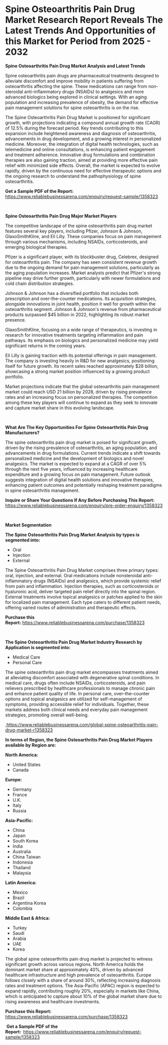 <p><h1>Spine Osteoarthritis Pain Drug Market Research Report Reveals The Latest Trends And Opportunities of this Market for Period from 2025 - 2032</h1></p><p><strong>Spine Osteoarthritis Pain Drug Market Analysis and Latest Trends</strong></p>
<p><p>Spine osteoarthritis pain drugs are pharmaceutical treatments designed to alleviate discomfort and improve mobility in patients suffering from osteoarthritis affecting the spine. These medications can range from non-steroidal anti-inflammatory drugs (NSAIDs) to analgesics and more advanced biologics being explored in clinical settings. With an aging population and increasing prevalence of obesity, the demand for effective pain management solutions for spine osteoarthritis is on the rise.</p><p>The Spine Osteoarthritis Pain Drug Market is positioned for significant growth, with projections indicating a compound annual growth rate (CAGR) of 12.5% during the forecast period. Key trends contributing to this expansion include heightened awareness and diagnosis of osteoarthritis, advancements in drug development, and a growing interest in personalized medicine. Moreover, the integration of digital health technologies, such as telemedicine and online consultations, is enhancing patient engagement and treatment adherence. Innovative drug formulations and combination therapies are also gaining traction, aimed at providing more effective pain relief with minimized side effects. Overall, the market is expected to evolve rapidly, driven by the continuous need for effective therapeutic options and the ongoing research to understand the pathophysiology of spine osteoarthritis.</p></p>
<p><strong>Get a Sample PDF of the Report:&nbsp;</strong> <a href="https://www.reliablebusinessarena.com/enquiry/request-sample/1358323?utm_campaign=2631&utm_medium=2&utm_source=Github&utm_content=ia&utm_term=19042025&utm_id=spine-osteoarthritis-pain-drug">https://www.reliablebusinessarena.com/enquiry/request-sample/1358323</a></p>
<p>&nbsp;</p>
<p><strong>Spine Osteoarthritis Pain Drug Major Market Players</strong></p>
<p><p>The competitive landscape of the spine osteoarthritis pain drug market features several key players, including Pfizer, Johnson & Johnson, GlaxoSmithKline, and Eli Lilly. These companies focus on pain management through various mechanisms, including NSAIDs, corticosteroids, and emerging biological therapies.</p><p>Pfizer is a significant player, with its blockbuster drug, Celebrex, designed for osteoarthritis pain. The company has seen consistent revenue growth due to the ongoing demand for pain management solutions, particularly as the aging population increases. Market analysts predict that Pfizer's strong pipeline may drive further growth, particularly with newer formulations and cold chain distribution strategies.</p><p>Johnson & Johnson has a diversified portfolio that includes both prescription and over-the-counter medications. Its acquisition strategies, alongside innovations in joint health, position it well for growth within the osteoarthritis segment. Johnson & Johnson's revenue from pharmaceutical products surpassed $45 billion in 2022, highlighting its robust market presence.</p><p>GlaxoSmithKline, focusing on a wide range of therapeutics, is investing in research for innovative treatments targeting inflammation and pain pathways. Its emphasis on biologics and personalized medicine may yield significant returns in the coming years.</p><p>Eli Lilly is gaining traction with its potential offerings in pain management. The company is investing heavily in R&D for new analgesics, positioning itself for future growth. Its recent sales reached approximately $28 billion, showcasing a strong market position influenced by a growing product portfolio.</p><p>Market projections indicate that the global osteoarthritis pain management market could reach USD 21 billion by 2028, driven by rising prevalence rates and an increasing focus on personalized therapies. The competition among these key players will continue to expand as they seek to innovate and capture market share in this evolving landscape.</p></p>
<p>&nbsp;</p>
<p><strong>What Are The Key Opportunities For Spine Osteoarthritis Pain Drug Manufacturers?</strong></p>
<p><p>The spine osteoarthritis pain drug market is poised for significant growth, driven by the rising prevalence of osteoarthritis, an aging population, and advancements in drug formulations. Current trends indicate a shift towards personalized medicine and the development of biologics and novel analgesics. The market is expected to expand at a CAGR of over 5% through the next five years, influenced by increasing healthcare expenditure and a growing focus on pain management. Future outlook suggests integration of digital health solutions and innovative therapies, enhancing patient outcomes and potentially reshaping treatment paradigms in spine osteoarthritis management.</p></p>
<p><strong>Inquire or Share Your Questions If Any Before Purchasing This Report:</strong> <a href="https://www.reliablebusinessarena.com/enquiry/pre-order-enquiry/1358323?utm_campaign=2631&utm_medium=2&utm_source=Github&utm_content=ia&utm_term=19042025&utm_id=spine-osteoarthritis-pain-drug">https://www.reliablebusinessarena.com/enquiry/pre-order-enquiry/1358323</a></p>
<p>&nbsp;</p>
<p><strong>Market Segmentation</strong></p>
<p><strong>The Spine Osteoarthritis Pain Drug Market Analysis by types is segmented into:</strong></p>
<p><ul><li>Oral</li><li>Injection</li><li>External</li></ul></p>
<p><p>The Spine Osteoarthritis Pain Drug Market comprises three primary types: oral, injection, and external. Oral medications include nonsteroidal anti-inflammatory drugs (NSAIDs) and analgesics, which provide systemic relief from pain and inflammation. Injection therapies, such as corticosteroids or hyaluronic acid, deliver targeted pain relief directly into the spinal region. External treatments involve topical analgesics or patches applied to the skin for localized pain management. Each type caters to different patient needs, offering varied routes of administration and therapeutic effects.</p></p>
<p><strong>Purchase this Report:&nbsp;</strong><a href="https://www.reliablebusinessarena.com/purchase/1358323?utm_campaign=2631&utm_medium=2&utm_source=Github&utm_content=ia&utm_term=19042025&utm_id=spine-osteoarthritis-pain-drug">https://www.reliablebusinessarena.com/purchase/1358323</a></p>
<p>&nbsp;</p>
<p><strong>The Spine Osteoarthritis Pain Drug Market Industry Research by Application is segmented into:</strong></p>
<p><ul><li>Medical Care</li><li>Personal Care</li></ul></p>
<p><p>The spine osteoarthritis pain drug market encompasses treatments aimed at alleviating discomfort associated with degenerative spinal conditions. In medical care, drugs often include NSAIDs, corticosteroids, and pain relievers prescribed by healthcare professionals to manage chronic pain and enhance patient quality of life. In personal care, over-the-counter options and topical analgesics are utilized for self-management of symptoms, providing accessible relief for individuals. Together, these markets address both clinical needs and everyday pain management strategies, promoting overall well-being.</p></p>
<p><a href="https://www.reliablebusinessarena.com/global-spine-osteoarthritis-pain-drug-market-r1358323?utm_campaign=2631&utm_medium=2&utm_source=Github&utm_content=ia&utm_term=19042025&utm_id=spine-osteoarthritis-pain-drug">&nbsp;https://www.reliablebusinessarena.com/global-spine-osteoarthritis-pain-drug-market-r1358323</a></p>
<p><strong>In terms of Region, the Spine Osteoarthritis Pain Drug Market Players available by Region are:</strong></p>
<p>
    <p> <strong> North America: </strong>
        <ul>
            <li>United States</li>
            <li>Canada</li>
        </ul>
        </p> 
    <p> <strong> Europe: </strong>
        <ul>
            <li>Germany</li>
            <li>France</li>
            <li>U.K.</li>
            <li>Italy</li>
            <li>Russia</li>
        </ul>
        </p> 
    <p> <strong> Asia-Pacific: </strong>
        <ul>
            <li>China</li>
            <li>Japan</li>
            <li>South Korea</li>
            <li>India</li>
            <li>Australia</li>
            <li>China Taiwan</li>
            <li>Indonesia</li>
            <li>Thailand</li>
            <li>Malaysia</li>
        </ul>
        </p> 
    <p> <strong> Latin America: </strong>
        <ul>
            <li>Mexico</li>
            <li>Brazil</li>
            <li>Argentina Korea</li>
            <li>Colombia</li>
        </ul>
        </p> 
    <p> <strong> Middle East & Africa: </strong>
        <ul>
            <li>Turkey</li>
            <li>Saudi</li>
            <li>Arabia</li>
            <li>UAE</li>
            <li>Korea</li>
        </ul>
    </p>
    </p>
<p><p>The global spine osteoarthritis pain drug market is projected to witness significant growth across various regions. North America holds the dominant market share at approximately 40%, driven by advanced healthcare infrastructure and high prevalence of osteoarthritis. Europe follows closely with a share of around 30%, reflecting increasing diagnosis rates and treatment options. The Asia-Pacific (APAC) region is expected to expand rapidly, contributing roughly 20%, especially in markets like China, which is anticipated to capture about 10% of the global market share due to rising awareness and healthcare investments.</p></p>
<p><strong>Purchase this Report: </strong><a href="https://www.reliablebusinessarena.com/purchase/1358323?utm_campaign=2631&utm_medium=2&utm_source=Github&utm_content=ia&utm_term=19042025&utm_id=spine-osteoarthritis-pain-drug">https://www.reliablebusinessarena.com/purchase/1358323</a></p>
<p>&nbsp;<strong>Get a Sample PDF of the Report:&nbsp;&nbsp;</strong><a href="https://www.reliablebusinessarena.com/enquiry/request-sample/1358323?utm_campaign=2631&utm_medium=2&utm_source=Github&utm_content=ia&utm_term=19042025&utm_id=spine-osteoarthritis-pain-drug">https://www.reliablebusinessarena.com/enquiry/request-sample/1358323</a></p>
<p><strong></strong></p>
<p><p></p><p></p><p></p></p>